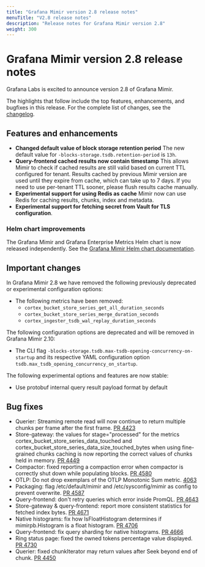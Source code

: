 ```yaml
---
title: "Grafana Mimir version 2.8 release notes"
menuTitle: "V2.8 release notes"
description: "Release notes for Grafana Mimir version 2.8"
weight: 300
---
```


# Grafana Mimir version 2.8 release notes

Grafana Labs is excited to announce version 2.8 of Grafana Mimir.

The highlights that follow include the top features, enhancements, and bugfixes in this release. For the complete list of changes, see the [changelog](https://github.com/grafana/mimir/blob/main/CHANGELOG.md).

## Features and enhancements

- **Changed default value of block storage retention period** The new default value for `-blocks-storage.tsdb.retention-period` is `13h`.
- **Query-frontend cached results now contain timestamp** This allows Mimir to check if cached results are still valid based on current TTL configured for tenant. Results cached by previous Mimir version are used until they expire from cache, which can take up to 7 days. If you need to use per-tenant TTL sooner, please flush results cache manually.
- **Experimental support for using Redis as cache** Mimir now can use Redis for caching results, chunks, index and metadata.
- **Experimental support for fetching secret from Vault for TLS configuration**.

### Helm chart improvements

The Grafana Mimir and Grafana Enterprise Metrics Helm chart is now released independently. See the [Grafana Mimir Helm chart documentation](/docs/helm-charts/mimir-distributed/latest/).

## Important changes

In Grafana Mimir 2.8 we have removed the following previously deprecated or experimental configuration options:
- The following metrics have been removed:
  - `cortex_bucket_store_series_get_all_duration_seconds`
  - `cortex_bucket_store_series_merge_duration_seconds`
  - `cortex_ingester_tsdb_wal_replay_duration_seconds`

The following configuration options are deprecated and will be removed in Grafana Mimir 2.10:

- The CLI flag `-blocks-storage.tsdb.max-tsdb-opening-concurrency-on-startup` and its respective YAML configuration option `tsdb.max_tsdb_opening_concurrency_on_startup`.

The following experimental options and features are now stable:

- Use protobuf internal query result payload format by default


## Bug fixes

- Querier: Streaming remote read will now continue to return multiple chunks per frame after the first frame. [PR 4423](https://github.com/grafana/mimir/pull/4423)
- Store-gateway: the values for stage="processed" for the metrics cortex_bucket_store_series_data_touched and cortex_bucket_store_series_data_size_touched_bytes when using fine-grained chunks caching is now reporting the correct values of chunks held in memory. [PR 4449](https://github.com/grafana/mimir/pull/4449)
- Compactor: fixed reporting a compaction error when compactor is correctly shut down while populating blocks. [PR 4580](https://github.com/grafana/mimir/pull/4580)
- OTLP: Do not drop exemplars of the OTLP Monotonic Sum metric. [4063](https://github.com/grafana/mimir/pull/4063)
- Packaging: flag /etc/default/mimir and /etc/sysconfig/mimir as config to prevent overwrite. [PR 4587](https://github.com/grafana/mimir/pull/4587)
- Query-frontend: don't retry queries which error inside PromQL. [PR 4643](https://github.com/grafana/mimir/pull/4643)
- Store-gateway & query-frontend: report more consistent statistics for fetched index bytes. [PR 4671](https://github.com/grafana/mimir/pull/4671)
- Native histograms: fix how IsFloatHistogram determines if mimirpb.Histogram is a float histogram. [PR 4706](https://github.com/grafana/mimir/pull/4706)
- Query-frontend: fix query sharding for native histograms. [PR 4666](https://github.com/grafana/mimir/pull/4666)
- Ring status page: fixed the owned tokens percentage value displayed. [PR 4730](https://github.com/grafana/mimir/pull/4730)
- Querier: fixed chunkIterator may return values after Seek beyond end of chunk. [PR 4450](https://github.com/grafana/mimir/pull/4450)